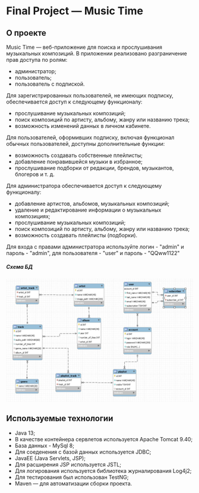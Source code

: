 # Final Project — Music Time #

## О проекте
Music Time — веб-приложение для поиска и прослушивания музыкальных композиций. В приложении реализовано разграничение прав доступа по ролям: 
- администратор;
- пользователь;
- пользователь с подпиской.

Для зарегистрированных пользователей, не имеющих подписку, обеспечивается доступ к следующему функционалу:
- прослушивание музыкальных композиций;
- поиск композиций по артисту, альбому, жанру или названию трека;
- возможность изменений данных в личном кабинете.

Для пользователей, оформивших подписку, включая функционал обычных пользователей, доступны дополнительные функции:
- возможность создавать собственные плейлисты;
- добавление понравившейся музыки в избранное;
- прослушивание подборки от редакции, брендов, музыкантов, блогеров и т. д.

Для администратора обеспечивается доступ к следующему функционалу:
- добавление артистов, альбомов, музыкальных композиций;
- удаление и редактирование информации о музыкальных композициях;
- прослушивание музыкальных композиций;
- поиск композиций по артисту, альбому, жанру или названию трека;
- возможность создавать плейлисты (подборки).

Для входа с правами администратора используйте логин - "admin" и пароль - "admin", для пользователя - "user" и пароль - "QQww1122"

##### Схема БД
![Image alt](https://github.com/natallia-yurush/final_project_2020/blob/master/database%20music.jpg)


## Используемые технологии
- Java 13;
- В качестве контейнера сервлетов используется Apache Tomcat 9.40;
- База данных - MySql 8;
- Для соеденения с базой данных используется JDBC;
- JavaEE (Java Servlets, JSP);
- Для расширения JSP используется JSTL;
- Для логирования используется библиотека журналирования Log4j2;
- Для тестирования был использован TestNG;
- Maven — для автоматизации сборки проекта.
